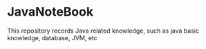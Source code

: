 # JavaNoteBook
This repository records Java related knowledge, such as java basic knowledge, database, JVM, etc
